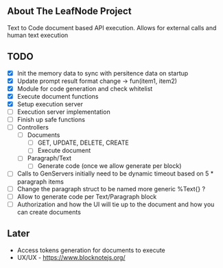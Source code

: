 <!-- ABOUT THE PROJECT -->
## About The LeafNode Project

Text to Code document based API execution. Allows for external calls and human text execution


## TODO
- [x] Init the memory data to sync with persitence data on startup
- [x] Update prompt result format change -> fun(item1, item2)
- [x] Module for code generation and check whitelist
- [x] Execute document functions
- [x] Setup execution server
- [ ] Execution server implementation
- [ ] Finish up safe functions
- [ ] Controllers
    - [ ] Documents
        - [ ] GET, UPDATE, DELETE, CREATE
        - [ ] Execute document
    - [ ] Paragraph/Text
        - [ ] Generate code (once we allow generate per block)
- [ ] Calls to GenServers initially need to be dynamic timeout based on 5 * paragraph items
- [ ] Change the paragraph struct to be named more generic %Text{} ?
- [ ] Allow to generate code per Text/Paragraph block
- [ ] Authorization and how the UI will tie up to the document and how you can create documents

## Later
- Access tokens generation for documents to execute
- UX/UX - https://www.blocknotejs.org/

